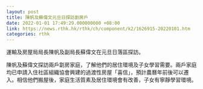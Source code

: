 ```yaml
---
layout: post
title: 陳帆及蘇偉文元旦日探訪劏房戶
date: 2022-01-01 17:49:29.000000000 +08:00
link: https://news.rthk.hk/rthk/ch/component/k2/1626915-20220101.htm
categories: rthk
---
```


運輸及房屋局局長陳帆及副局長蘇偉文在元旦日落區探訪。

陳帆及蘇偉文探訪兩戶劏房家庭，了解他們的居住環境及子女學習需要。兩戶家庭均已申請入住社區組織協會興建的過渡性房屋「喜信」，預計農曆年前後可以遷入。相信他們搬屋後，家庭生活質素及居住環境會有改善，子女有寧靜學習環境。
